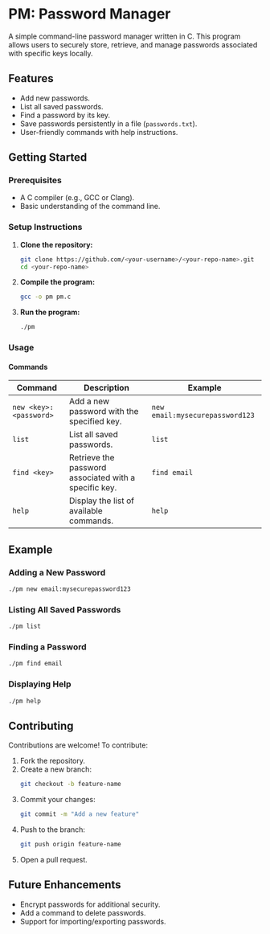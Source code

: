 # **PM: Password Manager**

A simple command-line password manager written in C. This program allows users to securely store, retrieve, and manage passwords associated with specific keys locally.

## **Features**

- Add new passwords.
- List all saved passwords.
- Find a password by its key.
- Save passwords persistently in a file (`passwords.txt`).
- User-friendly commands with help instructions.

## **Getting Started**

### **Prerequisites**

- A C compiler (e.g., GCC or Clang).
- Basic understanding of the command line.

### **Setup Instructions**

1. **Clone the repository:**

   ```bash
   git clone https://github.com/<your-username>/<your-repo-name>.git
   cd <your-repo-name>
   ```

2. **Compile the program:**

   ```bash
   gcc -o pm pm.c
   ```

3. **Run the program:**
   ```bash
   ./pm
   ```

### **Usage**

#### **Commands**

| Command                | Description                                           | Example                         |
| ---------------------- | ----------------------------------------------------- | ------------------------------- |
| `new <key>:<password>` | Add a new password with the specified key.            | `new email:mysecurepassword123` |
| `list`                 | List all saved passwords.                             | `list`                          |
| `find <key>`           | Retrieve the password associated with a specific key. | `find email`                    |
| `help`                 | Display the list of available commands.               | `help`                          |

## **Example**

### **Adding a New Password**

```bash
./pm new email:mysecurepassword123
```

### **Listing All Saved Passwords**

```bash
./pm list
```

### **Finding a Password**

```bash
./pm find email
```

### **Displaying Help**

```bash
./pm help
```

## **Contributing**

Contributions are welcome! To contribute:

1. Fork the repository.
2. Create a new branch:
   ```bash
   git checkout -b feature-name
   ```
3. Commit your changes:
   ```bash
   git commit -m "Add a new feature"
   ```
4. Push to the branch:
   ```bash
   git push origin feature-name
   ```
5. Open a pull request.

## **Future Enhancements**

- Encrypt passwords for additional security.
- Add a command to delete passwords.
- Support for importing/exporting passwords.
